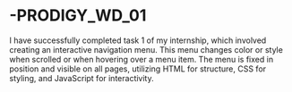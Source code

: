 # -PRODIGY_WD_01
I have successfully completed task 1 of my internship, which involved creating an interactive navigation menu. This menu changes color or style when scrolled or when hovering over a menu item. The menu is fixed in position and visible on all pages, utilizing HTML for structure, CSS for styling, and JavaScript for interactivity.
